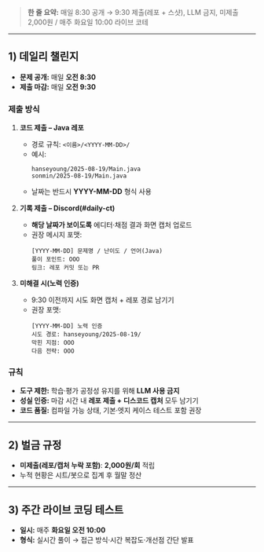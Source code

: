  
> **한 줄 요약:** 매일 8:30 공개 → 9:30 제출(레포 + 스샷), LLM 금지, 미제출 2,000원 / 매주 화요일 10:00 라이브 코테

---

## 1) 데일리 챌린지

- **문제 공개:** 매일 **오전 8:30**
- **제출 마감:** 매일 **오전 9:30**

### 제출 방식
1) **코드 제출 – Java 레포**  
   - 경로 규칙: `<이름>/<YYYY-MM-DD>/`  
   - 예시:
     ```
     hanseyoung/2025-08-19/Main.java
     sonmin/2025-08-19/Main.java
     ```
   - 날짜는 반드시 **YYYY-MM-DD** 형식 사용

2) **기록 제출 – Discord(#daily-ct)**  
   - **해당 날짜가 보이도록** 에디터·채점 결과 화면 캡처 업로드  
   - 권장 메시지 포맷:
     ```
     [YYYY-MM-DD] 문제명 / 난이도 / 언어(Java)
     풀이 포인트: OOO
     링크: 레포 커밋 또는 PR
     ```

3) **미해결 시(노력 인증)**  
   - 9:30 이전까지 시도 화면 캡처 + 레포 경로 남기기  
   - 권장 포맷:
     ```
     [YYYY-MM-DD] 노력 인증
     시도 경로: hanseyoung/2025-08-19/
     막힌 지점: OOO
     다음 전략: OOO
     ```

### 규칙
- **도구 제한:** 학습·평가 공정성 유지를 위해 **LLM 사용 금지**
- **성실 인증:** 마감 시간 내 **레포 제출 + 디스코드 캡처** 모두 남기기
- **코드 품질:** 컴파일 가능 상태, 기본·엣지 케이스 테스트 포함 권장

---

## 2) 벌금 규정

- **미제출(레포/캡처 누락 포함)**: **2,000원/회** 적립  
- 누적 현황은 시트/봇으로 집계 후 월말 정산

---

## 3) 주간 라이브 코딩 테스트

- **일시:** 매주 **화요일 오전 10:00**
- **형식:** 실시간 풀이 → 접근 방식·시간 복잡도·개선점 간단 발표

